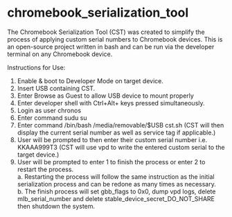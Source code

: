 # chromebook_serialization_tool
The Chromebook Serialization Tool (CST) was created to simplify the process of applying custom serial numbers to Chromebook devices. This is an open-source project written in bash and can be run via the developer terminal on any Chromebook device. 

Instructions for Use:
1.	Enable & boot to Developer Mode on target device.
2.	Insert USB containing CST.
3.	Enter Browse as Guest to allow USB device to mount properly
4.	Enter developer shell with Ctrl+Alt+        keys pressed simultaneously. 
5.	Login as user chronos
6.	Enter command sudu su
7.	Enter command /bin/bash /media/removable/$USB cst.sh
(CST will then display the current serial number as well as service tag if applicable.)
8.	User will be prompted to then enter their custom serial number i.e. KKAAA999T3
(CST will use vpd to write the entered custom serial to the target device.)
9.	User will be prompted to enter 1 to finish the process or enter 2 to restart the process.
</br>a.	Restarting the process will follow the same instruction as the initial serialization process and can be redone as many times as necessary.
</br>b.	The finish process will set gbb_flags to 0x0, dump vpd logs, delete mlb_serial_number and delete stable_device_secret_DO_NOT_SHARE then shutdown the system. 
